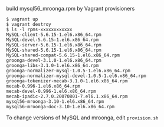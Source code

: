 build mysql56\_mroonga.rpm by Vagrant provisioners

    $ vagrant up
    $ vagrant destroy
    $ ls -l rpms-xxxxxxxxxxxx
    MySQL-client-5.6.15-1.el6.x86_64.rpm
    MySQL-devel-5.6.15-1.el6.x86_64.rpm
    MySQL-server-5.6.15-1.el6.x86_64.rpm
    MySQL-shared-5.6.15-1.el6.x86_64.rpm
    MySQL-shared-compat-5.6.15-1.el6.x86_64.rpm
    groonga-devel-3.1.0-1.el6.x86_64.rpm
    groonga-libs-3.1.0-1.el6.x86_64.rpm
    groonga-normalizer-mysql-1.0.5-1.el6.x86_64.rpm
    groonga-normalizer-mysql-devel-1.0.5-1.el6.x86_64.rpm
    groonga-tokenizer-mecab-3.1.0-1.el6.x86_64.rpm
    mecab-0.996-1.el6.x86_64.rpm
    mecab-devel-0.996-1.el6.x86_64.rpm
    mecab-ipadic-2.7.0.20070801-7.el6.1.x86_64.rpm
    mysql56-mroonga-3.10-1.el6.x86_64.rpm
    mysql56-mroonga-doc-3.10-1.el6.x86_64.rpm
 
To change versions of MySQL and mroonga, edit `provision.sh`


